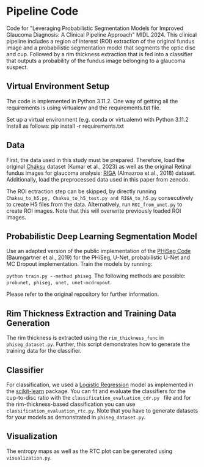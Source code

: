 # Pipeline Code
Code for "Leveraging Probabilistic Segmentation Models for Improved Glaucoma Diagnosis: A Clinical Pipeline Approach" MIDL 2024.
This clinical pipeline includes a region of interest (ROI) extraction of the original fundus image and a probabilistic segmentation model that segments the optic disc and cup. Followed by a rim thickness extraction that is fed into a classifier that outputs a probability of the fundus image belonging to a glaucoma suspect.

## Virtual Environment Setup
The code is implemented in Python 3.11.2. One way of getting all the requirements is using virtualenv and the requirements.txt file.

Set up a virtual environment (e.g. conda or virtualenv) with Python 3.11.2
Install as follows:
pip install -r requirements.txt

## Data
First, the data used in this study must be prepared. Therefore, load the original [Chákṣu](https://www.nature.com/articles/s41597-023-01943-4) dataset (Kumar et al., 2023) as well as the original Retinal fundus images for glaucoma analysis: [RIGA](https://deepblue.lib.umich.edu/data/concern/data_sets/3b591905z) (Almazroa et al., 2018) dataset. Additionally, load the preprocessed data used in this paper from zenodo.

The ROI ectraction step can be skipped, by directly running ```Chaksu_to_h5.py, Chaksu_to_h5_test.py and RIGA_to_h5.py``` consecutively to create H5 files from the data. Alternatively, run ```ROI_from_unet.py``` to create ROI images. Note that this will overwrite previously loaded ROI images.

## Probabilistic Deep Learning Segmentation Model
Use an adapted version of the public implementation of the [PHiSeg Code](https://github.com/baumgach/PHiSeg-code) (Baumgartner et al., 2019) for the PHiSeg, U-Net, probabilistic U-Net and MC Dropout implementation. Train the models by running:

```python train.py --method phiseg```. The following methods are possible: ```probunet, phiseg, unet, unet-mcdropout```.

Please refer to the original repository for further information. 

## Rim Thickness Extraction and Training Data Generation
The rim thickness is extracted using the ```rim_thickness_func``` in ```phiseg_dataset.py```. Further, this script demonstrates how to generate the training data for the classifier.

## Classifier
For classification, we used a [Logistic Regression](https://scikit-learn.org/stable/modules/generated/sklearn.linear_model.LogisticRegression.html) model as implemented in the [scikit-learn](https://scikit-learn.org/stable/index.html) package. You can fit and evaluate the classifiers for the cup-to-disc ratio with the ```classification_evaluation_cdr.py ``` file and for the rim-thickness-based classification you can use ```classification_evaluation_rtc.py```. Note that you have to generate datasets for your models as demonstrated in ```phiseg_dataset.py```.

## Visualization
The entropy maps as well as the RTC plot can be generated using ```visualization.py```.

